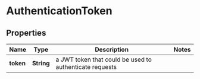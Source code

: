 

# AuthenticationToken


## Properties

Name | Type | Description | Notes
------------ | ------------- | ------------- | -------------
**token** | **String** | a JWT token that could be used to authenticate requests | 



